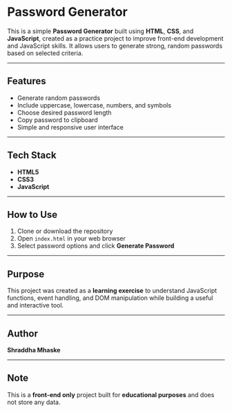 #  Password Generator

This is a simple **Password Generator** built using **HTML**, **CSS**, and **JavaScript**, created as a practice project to improve front-end development and JavaScript skills. It allows users to generate strong, random passwords based on selected criteria.

---

##  Features

-  Generate random passwords  
-  Include uppercase, lowercase, numbers, and symbols  
-  Choose desired password length  
-  Copy password to clipboard  
-  Simple and responsive user interface

---

## Tech Stack

- **HTML5**  
- **CSS3**  
- **JavaScript**

---

##  How to Use

1. Clone or download the repository  
2. Open `index.html` in your web browser  
3. Select password options and click **Generate Password**

---

##  Purpose

This project was created as a **learning exercise** to understand JavaScript functions, event handling, and DOM manipulation while building a useful and interactive tool.

---

##  Author

**Shraddha Mhaske**

---

##  Note

This is a **front-end only** project built for **educational purposes** and does not store any data.
